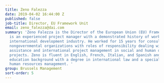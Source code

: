 ```yaml
---
title: Zeno Falezza
date: 2019-04-02 16:44:00 Z
published: false
job-title: Director, EU Framework Unit
email: zeno_falezza@dai.com
summary: 'Zeno Falezza is the Director of the European Union (EU) Framework Unit and
  is an experienced project manager with a demonstrated history of working in the
  international development industry. He worked for 15 years for consultancies and
  nongovernmental organizations with roles of responsibility dealing with technical
  assistance and international project management in social and human development
  projects. Zeno is fluent in English, French, Italian, and Spanish and has a strong
  education background with a degree in international law and a specialization in
  human resources management. '
group: Brussels Management
sort-order: 5
---
```


